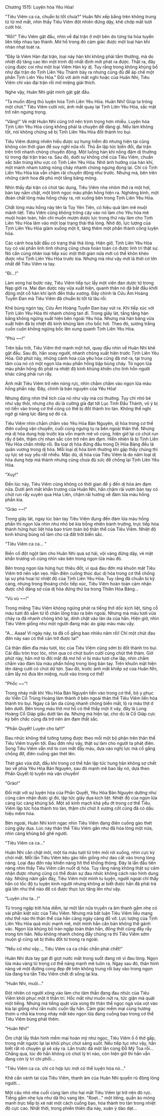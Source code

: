 




Chương 1515: Luyện hóa Yêu Hỏa!


"Tiêu Viêm ca ca, chuẩn bị tốt chưa?" Huân Nhi xếp bằng trên không trung từ từ mở mắt, nhìn thấy Tiêu Viêm đột nhiên đứng dậy, khẽ chớp mắt tươi cười hỏi.

"Rồi!" Tiêu Viêm gật đầu, nhìn về đại trận ở một bên do từng tia hỏa tuyến liên tiếp nhau tạo thành. Mơ hồ trong đó cảm giác được một loại hàn khí nhàn nhạt toát ra.

"Đây là Viêm Hàn đại trận, loại này hàn khí không phải tầm thường, mà do nhiệt độ tăng cao lên một trình độ nhất định mới phát ra được. Thật ra, đây cũng được coi như một loại Viêm Hàn kỳ dị. Tuy rằng trong không khủng bố như đại trận do Tịnh Liên Yêu Thánh bày ra nhưng cũng đủ để áp chế một phần Tịnh Liên Yêu Hỏa." Đối với ánh mắt nghi hoặc của Huân Nhi, Tiêu Viêm chỉ vào đại trận rồi mở miệng giải thích.

Nghe vậy, Huân Nhi giật mình gật gật đầu.

"Ta muốn động thủ luyện hóa Tịnh Liên Yêu Hỏa. Huân Nhi! Giúp ta trông một chút." Tiêu Viêm cười nói, ánh mắt quay lại Tịnh Liên Yêu Hỏa, sắc mặt trở nên ngưng trọng.

"Vâng!" Vẻ mặt Huân Nhi cũng trở nên trịnh trọng hơn nhiều. Luyện hóa Tịnh Liên Yêu Hỏa cũng không phải là chuyện dễ dàng gì. Nếu làm không tốt, nói không chừng sẽ bị Tịnh Liên Yêu Hỏa đốt thành tro bụi.

Tiêu Viêm đương nhiên hiểu được sự hung hiểm đó nhưng hiện tại cũng không còn thời gian để suy nghĩ nữa rồi. Thủ ẩn lập tức biến đổi, đại trận trên trời nhanh chóng chuyển động. Một luồng hàn khí nồng đậm dị thường từ trong đại trận trào ra. Sau đó, dưới sự khống chế của Tiêu Viêm, chuẩn xắc bắn trúng khu vực có Tịnh Liên Yêu Hỏa. Nhờ ảnh hưởng của hàn khí, một mảnh nham tương nóng chảy nhanh chóng ngưng đọng lại. Chỉ có Tịnh Liên Yêu Hỏa kia vẫn chậm rãi chuyển động như trước. Nhưng mà, bên trên những cánh hoa đã phủ một tầng băng mỏng.

Nhìn thấy đại trận có chút tác dụng, Tiêu Viêm nhẹ nhõm thở ra một hơi, bàn tay nắm chặt, một bình ngọc màu phấn hồng hiện ra. Nghiêng bình, một đoàn chất lỏng màu hồng chảy ra, rơi xuống bên trong Tịnh Liên Yêu Hỏa.

Chất lỏng màu hồng này tên là Túy Yên Tiên, có hiệu quả làm mê muội mãnh liệt. Tiêu Viêm cũng không trông cậy vào nó làm cho Yêu hỏa mê muội hoàn toàn, hắn chỉ muốn mượn dược lực trong thứ này làm cho Tịnh Liên Yêu Hỏa lâm vào một loại trạng thái thả lỏng. Nhờ đó, lực lượng của Tịnh Liên Yêu Hỏa giảm xuống một ít, tăng thêm một phần thành công luyện hóa.

Các cánh hoa bắt đầu có trạng thái thả lỏng. Hiện giờ, Tịnh Liên Yêu Hỏa tuy có vài phần linh tính nhưng cũng chưa hoàn toàn có được linh trí thật sự. Nó cần cùng nhân loại tiếp xúc một thời gian nữa mới có thể khôn khéo được như Tịnh Liên Yêu Hỏa trước kia. Nhưng mà như vậy mới là thời cơ lớn nhất để Tiêu Viêm ra tay.

"Đi…!"

Làm xong hai bước này, Tiêu Viêm tiếp tục lấy một viên đan dược từ trong Nạp giới ra. Mai đan dược này vừa xuất hiện, quanh thân nó đã bắt đầu khởi động một cỗ hàn khí lạnh đến thấu xương. Đây chính là Cửu Âm Hoàng Tuyền Đan mà Tiêu Viêm đã chuẩn bị tốt từ lâu rồi.

Khẽ búng ngón tay, Cửu Âm Hoàng Tuyền Đan bay vút ra. Khi tiếp xúc với Tịnh Liên Yêu Hỏa thì nhanh chóng tan đi. Trong giây lát, tầng tầng hàn băng không ngừng xuất hiện bên ngoài Yêu hỏa. Nhưng mà hàn băng vừa xuất hiện đã bị nhiệt độ kinh khủng làm cho bốc hơi. Theo đó, sương trắng cuồn cuộn không ngừng bốc lên xung quanh Tịnh Liên Yêu Hỏa.

"Phù ~~!"

Trên bầu trời, Tiêu Viêm thở mạnh một hơi, quay đầu nhìn về Huân Nhi khẽ gật đầu. Sau đó, hắn xoay người, nhanh chóng xuất hiện trước Tịnh Liên Yêu Hỏa. Giờ phút này, những cánh hoa của yêu hỏa cũng đã mở ra, tại trung tâm của nó có một ngọn lửa màu phấn hồng bập bùng cháy. Từ ngọn lửa màu phấn hồng đó phát ra nhiệt độ kinh khủng khiến cho linh hồn người khác cũng phải run rẩy.

Ánh mắt Tiêu Viêm trở nên nóng rực, nhìn chằm chằm vào ngọn lửa màu hồng phấn này. Đây, chính là bản nguyên của Yêu Hỏa!

Nhưng đừng nhìn thể tích của nó như vậy mà coi thưởng. Tuy chỉ nhỏ bé như vậy thôi, nhưng cho dù là cường giả đạt tới Lục Tinh Đấu Thánh, vô ý bị nó tiến vào trong cơ thể cũng có thể bị đốt thành tro tàn. Không thể nghi ngờ gì năng lực đáng sợ đó cả.

Tiêu Viêm nhìn chằm chằm vào Yêu Hỏa Bản Nguyên, dị hỏa trong cơ thể điên cuồng vận chuyển, cuối cùng ngưng tụ ra bên ngoài thân thể. Nhưng mà dị hỏa dung hợp trước kia vốn mạnh mẽ vô cùng, hiện giờ lại có chút run rẩy ở bên, thậm chí nhan sắc còn trở nên ảm đạm. Hiển nhiên là bị Tịnh Liên Yêu Hỏa chấn nhiếp rồi. Ba loại dị hỏa đứng đầu trong Dị Hỏa Bảng đều là quân vương trong dị hỏa. Mỗi loại dị hỏa bình thường khi gặp thấy chúng thì uy lực sẽ suy yếu rất nhiều. Mặc dù, dị hỏa của Tiêu Viêm là do năm loại dị hỏa dung hợp mà thành nhưng cũng chưa đủ sức để chống lại Tịnh Liên Yêu Hỏa.

"Xuy!"

Đến lúc này, Tiêu Viêm cũng không có thời gian để ý đến dị hỏa ảm đạm nữa. Dưới ánh mắt khẩn trương của Huân Nhi, hắn chậm rãi vươn bàn tay có chút run rẩy xuyên qua Hỏa Liên, chậm rãi hướng về đám lửa màu hồng phấn kia.

"Grào ~~!"

Trong giây lát, ngay lúc bàn tay Tiêu Viêm đụng đến đám lửa màu hồng phấn thì ngọn lửa nhìn như nhỏ bé kia bỗng nhiên bành trướng, trực tiếp hóa thành hừng hực liệt hỏa bao trùm toàn bộ thân thể của Tiêu Viêm. Nhiệt độ kinh khủng bùng nổ làm cho cả đất trời biến sắc.

"Tiêu Viêm ca ca… "

Biến cố đột ngột làm cho Huân Nhi quá sợ hãi, vội vàng đứng dậy, vẻ mặt khẩn trương vô cùng nhìn vào bên trong ngọn lửa màu đỏ.

Bên trong ngọn lửa hừng hực thiêu đốt, vì quá đau đớn mà khuôn mặt Tiêu Viêm trở nên vặn vẹo. Hắn điên cuồng thúc dục dị hỏa trong cơ thể chống lại sự phá hoại từ nhiệt độ của Tịnh Liên Yêu Hỏa. Tuy rằng đã chuẩn bị kỹ càng, nhưng trong thoáng chốc tiếp xúc, Tiêu Viêm hoàn toàn cảm nhận được chỗ đáng sợ của dị hỏa đứng thứ ba trong Thiên Hỏa Bảng…

"Vù vù ~~!"

Trong miệng Tiêu Viêm không ngừng phát ra tiếng thở dốc kịch liệt, từng cỗ máu tươi đỏ sẫm từ lỗ chân lông trào ra bên ngoài. Nhưng mà máu tươi vừa chảy ra đã nhanh chóng khô lại, dính chặt vào làn da của hắn. Hiện giờ, nhìn Tiêu Viêm giống như một người đang mặc áo giáp màu máu vậy.

"A… Aaaa! Vì ngày này, ta đã cố gắng bao nhiêu năm rồi! Chỉ một chút đau đớn này sao có thể cản trở được ta!"

Cả thân đầm đìa máu tươi, tóc của Tiêu Viêm cũng sớm bị đốt thành tro bụi. Cái đầu tròn trọc lóc, nhìn qua có chút buồn cười cùng chút thê thảm. Giờ phút này, hắn mở to đôi mắt đã mơ hồ vì bị máu tươi che lấp, nhìn chằm chằm vào đám lửa màu phấn hồng trong lòng bàn tay. Trên khuôn mặt hiện lên dáng cười có chút dữ tợn. Sau đó, trước ánh mắt khiếp sợ của Huân Nhi, cầm lấy nó đưa lên miệng, nuốt vào trong cơ thể!

"Phốc ~~"!

Trong nháy mắt khi Yêu Hỏa Bản Nguyên tiến vào trong cơ thể, bộ y phục do Viễn Cổ Trùng Hoàng làm thành ở bên ngoài thân thể Tiêu Viêm liền hóa thành tro bụi. Ngay cả làn da cũng nhanh chóng biến mất, lộ ra máu thịt ở bên dưới. Bên trong máu thịt mơ hồ có thể thấy một ít vảy, đây là Long Hoàng Cổ Giáp giấu dưới làn da. Nhưng mà hiện tại, cho dù là Cổ Giáp cực kỳ bền chắc cũng đã trở nên ảm đạm thất sắc.

"Phần Quyết! Luyện cho ta!!!"

Đau nhức không thể tưởng tượng được theo mỗi một bộ phận trên thân thể Tiêu Viêm truyền tới. Đau đớn như vậy, thật sự làm cho người ta phát điên. Song Tiêu Viêm vẫn mở to con mắt đầy máu, dựa vào nghị lực mà cố gắng chống đỡ, điên cuồng gào thét lên.

Thét gào vừa dứt, đấu khí trong cơ thể hắn lập tức hung hãn không sợ chết lao về phía Yêu Hỏa Bản Nguyên, sau đó mạnh mẽ bao lấy nó, dựa theo Phần Quyết lộ tuyến mà vận chuyển!

"Grào!"

Đối mặt với sự luyện hóa của Phần Quyết, Yêu Hỏa Bản Nguyên dường như cũng cảm nhận được gì đó, lập tức giãy dụa kịch liệt. Nhiệt độ của ngọn lửa càng lúc càng khủng bố. Một số kinh mạch khá yếu ớt trong cơ thể Tiêu Viêm lập tức hóa thành tro tàn, thậm chí chút ít xương cốt cũng đã có dấu hiệu mềm hóa.

Bên ngoài, Huân Nhi kinh ngạc nhìn Tiêu Viêm đang điên cuồng gào thét cũng giãy dụa. Lúc này thân thể Tiêu Viêm gần như đã hóa lỏng một nửa, nhìn càng khủng bố ghê người.

"Tiêu Viêm ca ca..."

Huân Nhi cắn chặt môi, một tia máu tươi từ trên môi rơi xuống, nhìn cực kỳ chói mắt. Mỗi lần Tiêu Viêm kêu gào liền giống như dao cắt vào trong lòng nàng. Loại đau đớn này khiến nàng hít thở không thông. Đây là lần đầu tiên nàng nhìn thấy Tiêu Viêm cắn nuốt dị hỏa. Tuy rằng nàng không thật sự cảm nhận được nhưng cũng có thể đoán sự đau nhức không cách nào hình dung này. Những năm gần đây, Tiêu Viêm một mình tu luyện, người ngoài chỉ thấy hắn có tốc độ tu luyện kinh người nhưng không ai biết được hắn đã phải trả giả lớn như thế nào để có được thực lực tăng lên như vậy.

"Luyện cho ta…!"

Từ trong ngập trời hỏa diễm, lại một lần nữa truyền ra âm thanh gầm nhẹ có vài phần kiệt sức của Tiêu Viêm. Nhưng mà bất luận Tiêu Viêm liều mạng như thế nào thì thân thể của hắn càng ngày càng đổ vỡ. Lực lượng của Tịnh Liên Yêu Hỏa quá mức mạnh mẽ, một mình hắn căn bản không thể gánh vác. Ngọn lửa khủng bố tràn ngập toàn thân hắn, đồng thời cũng đầy rẫy trong tim hắn. Nếu không nhanh chóng đẩy chúng ra thì Tiêu Viêm sớm muộn gì cũng sẽ bị thiêu đốt từ trong ra ngoài.

"Nếu cứ như vậy…, Tiêu Viêm ca ca chắc chắn phải chết!"

Huân Nhi đưa tay gạt đi giọt nước mắt trong suốt đang rơi vì đau lòng. Ngọn lửa màu vàng từ trong cơ thể nàng mạnh mẽ tuôn ra. Ngay sau đó, thân hình nàng vẽ một đường cong đẹp đẽ trên không trung rồi bay vào trong ngọn lửa đang tra tấn Tiêu Viêm chết đi sống lại kia.

"Huân Nhi, muội…"

Đột nhiên có người xông vào làm cho tâm thần đang đau nhức của Tiêu Viêm khôi phục một ít thần trí. Hốc mắt như muốn nứt ra, tức giận mà quát một tiếng. Nhưng mà tiếng quát vừa xong thì thân thể ngọc ngà vừa vọt vào kia lại giống như rắn nước cuốn lấy hắn. Cảm giác mềm mại cùng hương thơm u nhã kia trong nháy mắt kéo ngọn lửa đang cuồng bạo trong cơ thể Tiêu Viêm bùng phát thêm.

"Huân Nhi!"

Ôm chặt lấy thân hình mềm mại hoàn mỹ như ngọc, Tiêu Viêm ồ ồ thở gấp, trong mắt ngược lại lại khôi phục chút sáng suốt. Nếu tiếp tục như vậy, hắn biết rất rõ chuyện gì sẽ xảy ra. Lần trước đã một lần cùng Đỗ Mỹ Toa rồi… Chẳng qua, lúc đó hắn không có chút lý trí nào, còn hiện giờ thì hắn vẫn đang còn lý trí chi phối…

"Tiêu Viêm ca ca. chỉ có hợp lực mới có thể luyện hóa nó…"

Khẽ cắn vành tai của Tiêu Viêm, thanh âm của Huân Nhi quyến rũ động lòng người…

Một câu nhỏ nhẹ cuối cùng làm cho hai mắt Tiêu Viêm lại trở nên đỏ rực. Tiếng gầm nhẹ tựa như dã thú vang lên. "Roẹt…" một tiếng, quần áo mỏng manh trực tiếp bị xé nát một cách cuồng bạo, hóa thành tro tàn trong nhiệt độ cực cao. Nhất thời, trong phiến thiên địa này, xuân ý dào dạt…




